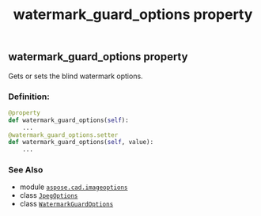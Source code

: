 ﻿---
title: watermark_guard_options property
second_title: Aspose.CAD for Python via .NET API References
description: 
type: docs
weight: 250
url: /python-net/aspose.cad.imageoptions/jpegoptions/watermark_guard_options/
is_root: false
---

## watermark_guard_options property


Gets or sets the blind watermark options.
### Definition:
```python
@property
def watermark_guard_options(self):
    ...
@watermark_guard_options.setter
def watermark_guard_options(self, value):
    ...
```

### See Also
* module [`aspose.cad.imageoptions`](../../)
* class [`JpegOptions`](/cad/python-net/aspose.cad.imageoptions/jpegoptions)
* class [`WatermarkGuardOptions`](/cad/python-net/aspose.cad/watermarkguardoptions)
